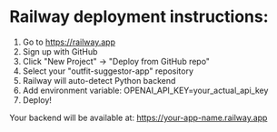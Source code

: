 # Railway deployment instructions:

1. Go to https://railway.app
2. Sign up with GitHub
3. Click "New Project" → "Deploy from GitHub repo"
4. Select your "outfit-suggestor-app" repository
5. Railway will auto-detect Python backend
6. Add environment variable: OPENAI_API_KEY=your_actual_api_key
7. Deploy!

Your backend will be available at: https://your-app-name.railway.app
